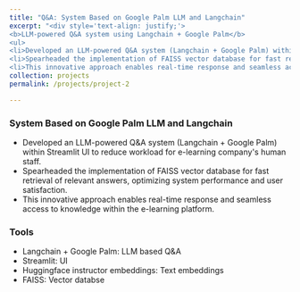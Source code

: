 ```yaml
---
title: "Q&A: System Based on Google Palm LLM and Langchain"
excerpt: "<div style='text-align: justify;'> 
<b>LLM-powered Q&A system using Langchain + Google Palm</b>
<ul>
<li>Developed an LLM-powered Q&A system (Langchain + Google Palm) within Streamlit UI to reduce workload for e-learning company.</li>
<li>Spearheaded the implementation of FAISS vector database for fast retrieval of relevant answers, optimizing system performance and user satisfaction.</li> 
<li>This innovative approach enables real-time response and seamless access to knowledge within the e-learning platform.</li>"
collection: projects
permalink: /projects/project-2

---
```


### System Based on Google Palm LLM and Langchain

- Developed an LLM-powered Q&A system (Langchain + Google Palm) within Streamlit UI to reduce workload for e-learning company's human staff.
- Spearheaded the implementation of FAISS vector database for fast retrieval of relevant answers, optimizing system performance and user satisfaction. 
- This innovative approach enables real-time response and seamless access to knowledge within the e-learning platform.

### Tools
- Langchain + Google Palm: LLM based Q&A
- Streamlit: UI
- Huggingface instructor embeddings: Text embeddings
- FAISS: Vector databse
